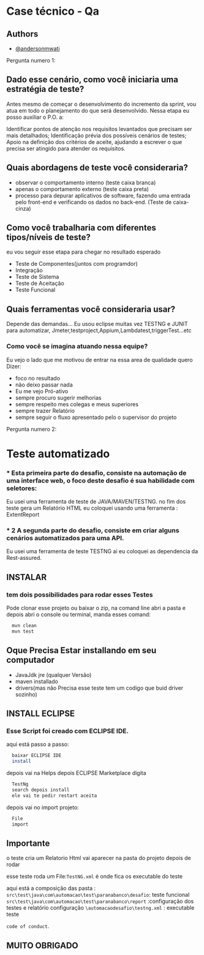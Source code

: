 

# Case técnico - Qa








## Authors

- [@andersonmwati](https://www.github.com/andersonmwati)




Pergunta numero 1:

## Dado esse cenário, como você iniciaria uma estratégia de teste?

Antes mesmo de começar o desenvolvimento do incremento da sprint, vou atua em todo o planejamento do que será desenvolvido. Nessa etapa eu posso auxiliar o P.O. a:

Identificar pontos de atenção nos requisitos levantados que precisam ser mais detalhados;
Identificação prévia dos possíveis cenários de testes;
Apoio na definição dos critérios de aceite,  ajudando a escrever o que precisa ser atingido para atender os requisitos.

## Quais abordagens de teste você consideraria?

* observar o comportamento interno (teste caixa branca)
*  apenas o comportamento externo (teste caixa preta)
* processo para depurar aplicativos de software, fazendo uma entrada pelo front-end e verificando os dados no back-end. (Teste de caixa-cinza)

## Como você trabalharia com diferentes tipos/níveis de teste?






eu vou seguir esse etapa para chegar no resultado esperado
* Teste de Componentes(juntos com programdor)
* Integração
* Teste de Sistema
* Teste de Aceitação
* Teste Funcional










## Quais ferramentas você consideraria usar?

Depende das demandas... Eu usou eclipse muitas vez TESTNG e JUNIT para automatizar,
Jmeter,testproject,Appium,Lambdatest,triggerTest...etc

 ### Como você se imagina atuando nessa equipe?

 Eu vejo o lado que me motivou de entrar na essa area de qualidade quero Dizer:
 * foco no resultado 
 * não  deixo passar nada 
 * Eu me vejo Pró-ativo
 * sempre procuro sugerir melhorias 
 * sempre respeito mes colegas e meus superiores 
 * sempre trazer Relatório
 * sempre seguir o fluxo apresentado pelo o supervisor do projeto  


Pergunta numero 2:

 #                     Teste automatizado

 ### * Esta primeira parte do desafio, consiste na automação de uma interface web, o foco deste desafio é sua habilidade com seletores:

 
Eu usei uma ferramenta de teste de JAVA/MAVEN/TESTNG. no fim dos teste gera um Relatório HTML eu coloquei usando uma ferramenta : ExtentReport

### * 2 A segunda parte do desafio, consiste em criar alguns cenários automatizados para uma API.
 
 Eu usei uma ferramenta de teste TESTNG ai eu coloquei as dependencia da Rest-assured.










## INSTALAR
### tem dois possibilidades para rodar esses Testes


Pode clonar esse projeto ou baixar o zip, na comand line abri a pasta e depois abri o console ou terminal, manda esses comand:

```bash
  mvn clean
  mvn test
```
    
## Oque Precisa Estar installando em seu computador

- JavaJdk jre (qualquer Versão)
- maven installado 
- drivers(mas não Precisa esse teste tem um codigo que buid driver sozinho)

## INSTALL ECLIPSE

### Esse Script foi creado com ECLIPSE IDE.
aqui está passo a passo:

```bash
  baixar ECLIPSE IDE 
  install 
```

depois vai na Helps depois ECLIPSE Marketplace digita

```bash
  TestNg
  search depois install
  ele vai te pedir restart aceita 
```
 depois vai no  import projeto:

```bash
  File
  import
```








































## Importante 

o teste cria um Relatorio Html vai aparecer na pasta do projeto depois de rodar

esse teste roda um File:`TestNG.xml` é onde fica os executable do teste

aqui está a composição das pasta : 
`src\test\java\com\automacao\test\paranabanco\desafio`: teste funcional
`src\test\java\com\automacao\test\paranabanco\report` :configuração dos testes e relatório configuração
`\automacaodesafio\testng.xml` : executable teste

 `code of conduct`.



## MUITO OBRIGADO
